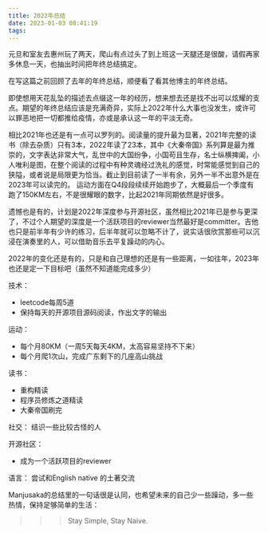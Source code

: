 ```yaml
---
title: 2022年总结
date: 2023-01-03 08:41:19
tags:
---
```

元旦和室友去惠州玩了两天，爬山有点过头了到上班这一天腿还是很酸，请假再家多休息一天，也抽出时间把年终总结搞定。

在写这篇之前回顾了去年的年终总结，顺便看了看其他博主的年终总结。

即使想用天花乱坠的描述去点缀这一年的经历，想来想去还是找不出可以炫耀的支点。期望的年终总结应该是充满奇异，实际上2022年什么大事也没发生，或许可以罪恶地把一切都推给疫情，亦或是承认这一年的平淡无奇。

相比2021年也还是有一点可以罗列的。阅读量的提升最为显著，2021年完整的读书（除去杂质）只有3本，2022年读了23本，其中《大秦帝国》系列算是最为推崇的，文字表达非常大气，乱世中的大国纷争，小国苟且生存，名士纵横捭阖，小人唯利是图，在整个阅读的过程中有种灵魂经过洗礼的感觉，时常能感觉到自己的狭隘，或者说是局限更为恰当。截止到目前读了一半有余，另外一半不出意外是在2023年可以读完的。
运动方面在Q4段段续续开始跑步了，大概最后一个季度有跑了150KM左右，不是很耀眼的数字，比起2021年同期依然是好很多。

遗憾也是有的，计划是2022年深度参与开源社区，虽然相比2021年已是参与更深了，不过个人期望的深度是一个活跃项目的reviewer当然最好是committer。吉他也只是前半年有少许的练习，后半年就可以忽略不计了，说实话很欣赏那些可以沉浸在演奏里的人，可以借助音乐去平复躁动的内心。

2022年的变化还是有的，只是和自己理想的还是有一些距离，一如往年，2023年也还是定一下目标吧（虽然不知道能完成多少）

技术：
- leetcode每周5道
- 保持每天的开源项目源码阅读，作出文字的输出

运动：
- 每个月80KM（一周5天每天4KM，太高容易坚持不下来）
- 每个月爬1次山，完成广东剩下的几座高山挑战

读书：
- 重构精读
- 程序员修炼之道精读
- 大秦帝国刷完

社交：
结识一些比较古怪的人

开源社区：
- 成为一个活跃项目的reviewer

语言：
尝试和English native 的土著交流

Manjusaka的总结里的一句话很是认同，也希望未来的自己少一些躁动，多一些热情，保持足够简单的生活：

>>>Stay Simple, Stay Naive.
